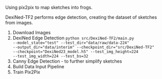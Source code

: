 Using pix2pix to map sketches into frogs.

DexiNed-TF2 performs edge detection, creating the dataset of sketches from images.

1. Download Images
2. DexiNed Edge Detection
    <code>python src/DexiNed-TF2/main.py --model_state="test" --test_dir="data/raw/data-224" --output_dir="data/interim" --checkpoint_dir="src/DexiNed-TF2" --checkpoint="DexiNed23_model.h5" --test_img_height=224 --test_img_width=224 --test_bs=32</code>
3. Canny Edge Detection - to further simplify sketches
4. Build Data Input Pipeline
5. Train Pix2Pix
